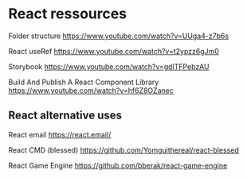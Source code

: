 # React ressources

Folder structure https://www.youtube.com/watch?v=UUga4-z7b6s

React useRef https://www.youtube.com/watch?v=t2ypzz6gJm0

Storybook https://www.youtube.com/watch?v=gdlTFPebzAU

Build And Publish A React Component Library https://www.youtube.com/watch?v=hf6Z8OZanec


## React alternative uses

React email https://react.email/

React CMD (blessed) https://github.com/Yomguithereal/react-blessed

React Game Engine https://github.com/bberak/react-game-engine
